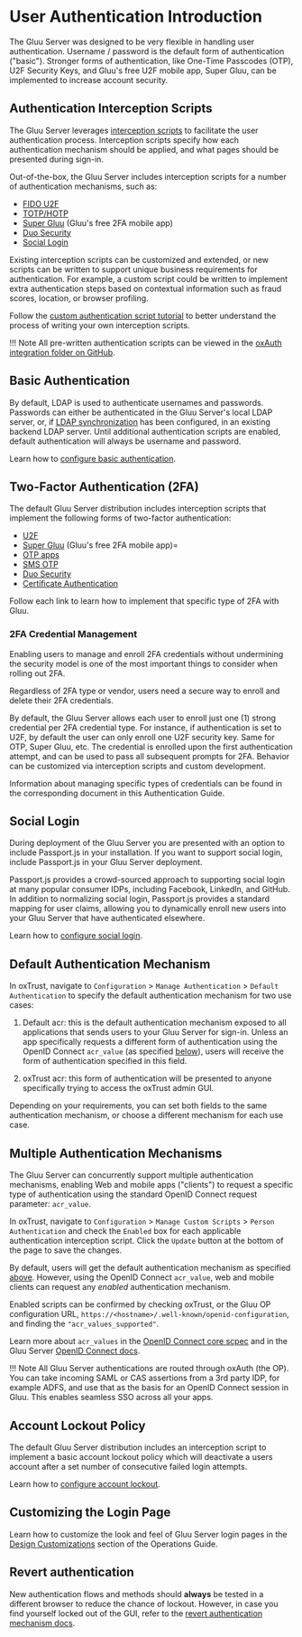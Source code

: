 # User Authentication Introduction
The Gluu Server was designed to be very flexible in handling user authentication. Username / password is the default form of authentication ("basic"). Stronger forms of authentication, like One-Time Passcodes (OTP), U2F Security Keys, and Gluu's free U2F mobile app, Super Gluu, can be implemented to increase account security. 

## Authentication Interception Scripts
The Gluu Server leverages [interception scripts](../admin-guide/custom-script.md) to facilitate the user authentication process. Interception scripts specify how each authentication mechanism should be applied, and what pages should be presented during sign-in.

Out-of-the-box, the Gluu Server includes interception scripts for a number of authentication mechanisms, such as:

- [FIDO U2F](./U2F.md)
- [TOTP/HOTP](./otp.md)
- [Super Gluu](./supergluu.md)  (Gluu's free 2FA mobile app)
- [Duo Security](./duo.md)
- [Social Login](./passport.md) 

Existing interception scripts can be customized and extended, or new scripts can be written to support unique business requirements for authentication. For example, a custom script could be written to implement extra authentication steps based on contextual information such as fraud scores, location, or browser profiling. 

Follow the [custom authentication script tutorial](./customauthn.md) to better understand the process of writing your own interception scripts. 

!!! Note
    All pre-written authentication scripts can be viewed in the [oxAuth integration folder on GitHub](https://github.com/GluuFederation/oxAuth/tree/master/Server/integrations). 

## Basic Authentication

By default, LDAP is used to authenticate usernames and passwords. Passwords can either be authenticated in the Gluu Server's local LDAP server, or, if [LDAP synchronization](../user-management/ldap-sync.md) has been configured, in an existing backend LDAP server. Until additional authentication scripts are enabled, default authentication will always be username and password. 

Learn how to [configure basic authentication](./basic.md).

## Two-Factor Authentication (2FA)

The default Gluu Server distribution includes interception scripts that implement the following forms of two-factor authentication:

- [U2F](./U2F.md)
- [Super Gluu](./supergluu.md)  (Gluu's free 2FA mobile app)=
- [OTP apps](./otp.md)
- [SMS OTP](./sms-otp.md)
- [Duo Security](./duo.md)
- [Certificate Authentication](./cert-auth.md)

Follow each link to learn how to implement that specific type of 2FA with Gluu. 

### 2FA Credential Management

Enabling users to manage and enroll 2FA credentials without undermining the security model is one of the most important things to consider when rolling out 2FA. 

Regardless of 2FA type or vendor, users need a secure way to enroll and delete their 2FA credentials.

By default, the Gluu Server allows each user to enroll just one (1) strong credential per 2FA credential type. For instance, if authentication is set to U2F, by default the user can only enroll one U2F security key. Same for OTP, Super Gluu, etc. The credential is enrolled upon the first authentication attempt, and can be used to pass all subsequent prompts for 2FA. Behavior can be customized via interception scripts and custom development. 
 
Information about managing specific types of credentials can be found in the corresponding document in this Authentication Guide. 

## Social Login

During deployment of the Gluu Server you are presented with an option to include Passport.js in your installation. If you want to support social login, include Passport.js in your Gluu Server deployment. 

Passport.js provides a crowd-sourced approach to supporting social login at many popular consumer IDPs, including Facebook, LinkedIn, and GitHub. In addition to normalizing social login, Passport.js provides a standard mapping for user claims, allowing you to dynamically enroll new users into your Gluu Server that have authenticated elsewhere.

Learn how to [configure social login](./passport.md). 

## Default Authentication Mechanism
In oxTrust, navigate to `Configuration` > `Manage Authentication` > `Default Authentication` to specify the default authentication mechanism for two use cases: 

1. Default acr: this is the default authentication mechanism exposed to all applications that sends users to your Gluu Server for sign-in. Unless an app specifically requests a different form of authentication using the OpenID Connect `acr_value` (as specified [below](#multiple-authentication-mechanisms)), users will receive the form of authentication specified in this field. 

2. oxTrust acr: this form of authentication will be presented to anyone specifically trying to access the oxTrust admin GUI.

Depending on your requirements, you can set both fields to the same authentication mechanism, or choose a different mechanism for each use case. 

## Multiple Authentication Mechanisms
The Gluu Server can concurrently support multiple authentication mechanisms, enabling Web and mobile apps ("clients") to request a specific type of authentication using the standard OpenID Connect request parameter: `acr_value`. 

In oxTrust, navigate to `Configuration` > `Manage Custom Scripts` > `Person Authentication` and check the `Enabled` box for each applicable authentication interception script. Click the `Update` button at the bottom of the page to save the changes. 

By default, users will get the default authentication mechanism as specified [above](#default-authentication-mechanism). However, using the OpenID Connect `acr_value`, web and mobile clients can request any *enabled* authentication mechanism. 

Enabled scripts can be confirmed by checking oxTrust, or the Gluu OP configuration URL, `https://<hostname>/.well-known/openid-configuration`, and finding the `"acr_values_supported"`. 

Learn more about `acr_values` in the [OpenID Connect core scpec](http://openid.net/specs/openid-connect-core-1_0.html#acrSemantics) and in the Gluu Server [OpenID Connect docs](../admin-guide/openid-connect.md/#authentication).

!!! Note
    All Gluu Server authentications are routed through oxAuth (the OP). You can take incoming SAML or CAS assertions from a 3rd party IDP, for example ADFS, and use that as the basis for an OpenID Connect session in Gluu. This enables seamless SSO across all your apps.

## Account Lockout Policy

The default Gluu Server distribution includes an interception script to implement a basic account lockout policy which will deactivate a users account after a set number of consecutive failed login attempts.

Learn how to [configure account lockout](./lockout.md). 

## Customizing the Login Page 

Learn how to customize the look and feel of Gluu Server login pages in the [Design Customizations](../operation/custom-design.md) section of the Operations Guide.

## Revert authentication 

New authentication flows and methods should **always** be tested in a different browser to reduce the chance of lockout. However, in case you find yourself locked out of the GUI, refer to the [revert authentication mechanism docs](../operation/faq.md#revert-an-authentication-method). 
